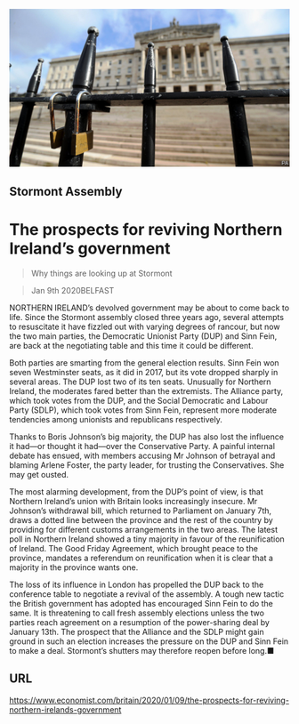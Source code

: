 ![](./images/20200111_BRP501.jpg)

## Stormont Assembly

# The prospects for reviving Northern Ireland’s government

> Why things are looking up at Stormont

> Jan 9th 2020BELFAST

NORTHERN IRELAND’s devolved government may be about to come back to life. Since the Stormont assembly closed three years ago, several attempts to resuscitate it have fizzled out with varying degrees of rancour, but now the two main parties, the Democratic Unionist Party (DUP) and Sinn Fein, are back at the negotiating table and this time it could be different.

Both parties are smarting from the general election results. Sinn Fein won seven Westminster seats, as it did in 2017, but its vote dropped sharply in several areas. The DUP lost two of its ten seats. Unusually for Northern Ireland, the moderates fared better than the extremists. The Alliance party, which took votes from the DUP, and the Social Democratic and Labour Party (SDLP), which took votes from Sinn Fein, represent more moderate tendencies among unionists and republicans respectively.

Thanks to Boris Johnson’s big majority, the DUP has also lost the influence it had—or thought it had—over the Conservative Party. A painful internal debate has ensued, with members accusing Mr Johnson of betrayal and blaming Arlene Foster, the party leader, for trusting the Conservatives. She may get ousted.

The most alarming development, from the DUP’s point of view, is that Northern Ireland’s union with Britain looks increasingly insecure. Mr Johnson’s withdrawal bill, which returned to Parliament on January 7th, draws a dotted line between the province and the rest of the country by providing for different customs arrangements in the two areas. The latest poll in Northern Ireland showed a tiny majority in favour of the reunification of Ireland. The Good Friday Agreement, which brought peace to the province, mandates a referendum on reunification when it is clear that a majority in the province wants one.

The loss of its influence in London has propelled the DUP back to the conference table to negotiate a revival of the assembly. A tough new tactic the British government has adopted has encouraged Sinn Fein to do the same. It is threatening to call fresh assembly elections unless the two parties reach agreement on a resumption of the power-sharing deal by January 13th. The prospect that the Alliance and the SDLP might gain ground in such an election increases the pressure on the DUP and Sinn Fein to make a deal. Stormont’s shutters may therefore reopen before long.■

## URL

https://www.economist.com/britain/2020/01/09/the-prospects-for-reviving-northern-irelands-government
